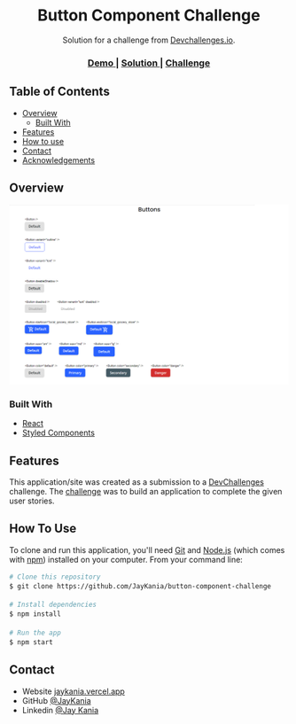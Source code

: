 <!-- Please update value in the {}  -->

<h1 align="center">Button Component Challenge</h1>

<div align="center">
   Solution for a challenge from  <a href="http://devchallenges.io" target="_blank">Devchallenges.io</a>.
</div>

<div align="center">
  <h3>
    <a href="https://button-component-challenge.vercel.app/">
      Demo
    </a>
    <span> | </span>
    <a href="https://github.com/JayKania/button-component-challenge">
      Solution
    </a>
    <span> | </span>
    <a href="https://devchallenges.io/challenges/ohgVTyJCbm5OZyTB2gNY">
      Challenge
    </a>
  </h3>
</div>

<!-- TABLE OF CONTENTS -->

## Table of Contents

- [Overview](#overview)
  - [Built With](#React)
- [Features](#features)
- [How to use](#how-to-use)
- [Contact](#contact)
- [Acknowledgements](#acknowledgements)

<!-- OVERVIEW -->

## Overview

![screenshot](./screenshot.png)

### Built With

<!-- This section should list any major frameworks that you built your project using. Here are a few examples.-->

- [React](https://reactjs.org/)
- [Styled Components](https://styled-components.com/)

## Features

<!-- List the features of your application or follow the template. Don't share the figma file here :) -->

This application/site was created as a submission to a [DevChallenges](https://devchallenges.io/challenges) challenge. The [challenge](https://devchallenges.io/challenges/ohgVTyJCbm5OZyTB2gNY) was to build an application to complete the given user stories.

## How To Use

<!-- This is an example, please update according to your application -->

To clone and run this application, you'll need [Git](https://git-scm.com) and [Node.js](https://nodejs.org/en/download/) (which comes with [npm](http://npmjs.com)) installed on your computer. From your command line:

```bash
# Clone this repository
$ git clone https://github.com/JayKania/button-component-challenge

# Install dependencies
$ npm install

# Run the app
$ npm start
```

## Contact

- Website [jaykania.vercel.app](https://jaykania.vercel.app/)
- GitHub [@JayKania](https://github.com/JayKania)
- Linkedin [@Jay Kania](https://www.linkedin.com/in/jay-kania/)
